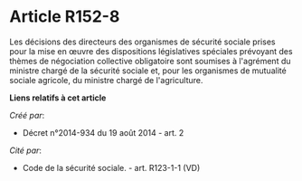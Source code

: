 # Article R152-8

Les décisions des directeurs des organismes de sécurité sociale prises pour la mise en œuvre des dispositions législatives
spéciales prévoyant des thèmes de négociation collective obligatoire sont soumises à l'agrément du ministre chargé de la
sécurité sociale et, pour les organismes de mutualité sociale agricole, du ministre chargé de l'agriculture.

**Liens relatifs à cet article**

_Créé par_:

  - Décret n°2014-934 du 19 août 2014 - art. 2

_Cité par_:

  - Code de la sécurité sociale. - art. R123-1-1 (VD)
